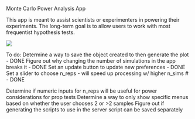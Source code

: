 Monte Carlo Power Analysis App

This app is meant to assist scientists or experimenters in powering their experiments. The long-term goal is to allow users to work with most frequentist hypothesis tests.

![]("MC_Power_App.PNG")

To do:
Determine a way to save the object created to then generate the plot - DONE
Figure out why changing the number of simulations in the app breaks it - DONE
Set an update button to update new preferences - DONE
Set a slider to choose n_reps - will speed up processing w/ higher n_sims # - DONE

Determine if numeric inputs for n_reps will be useful for power considerations for prop tests
Determine a way to only show specific menus based on whether the user chooses 2 or >2 samples
Figure out if generating the scripts to use in the server script can be saved separately

